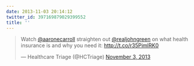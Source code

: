 ```yaml
---
date: 2013-11-03 20:14:12
twitter_id: 397169879029399552
title: ''
---
```


<blockquote class="twitter-tweet"><p lang="en" dir="ltr">Watch <a href="https://twitter.com/aaronecarroll?ref_src=twsrc%5Etfw">@aaronecarroll</a> straighten out <a href="https://twitter.com/realjohngreen?ref_src=twsrc%5Etfw">@realjohngreen</a> on what health insurance is and why you need it: <a href="http://t.co/r35PimlRK0">http://t.co/r35PimlRK0</a></p>&mdash; Healthcare Triage (@HCTriage) <a href="https://twitter.com/HCTriage/status/397116796924211200?ref_src=twsrc%5Etfw">November 3, 2013</a></blockquote>
<script async src="https://platform.twitter.com/widgets.js" charset="utf-8"></script>
